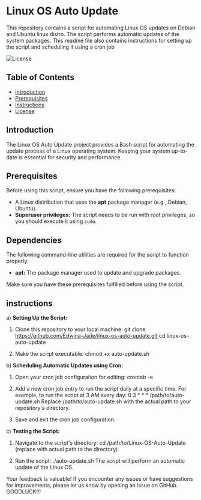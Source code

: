 # Linux OS Auto Update
This repository contains a script for automating Linux OS updates on Debian and Ubuntu linux distro.
The script performs automatic updates of the system packages.
 This readme file also contains instructions for setting up the script and scheduling it using a cron job

![License](https://img.shields.io/badge/license-MIT-blue)

## Table of Contents

- [Introduction](#introduction)
- [Prerequisites](#prerequisites)
- [Instructions](#instructions)
- [License](#license)

## Introduction

The Linux OS Auto Update project provides a Bash script for automating the update process of a Linux operating system. Keeping your system up-to-date is essential for security and performance.

## Prerequisites

Before using this script, ensure you have the following prerequisites:

- A Linux distribution that uses the **apt** package manager (e.g., Debian, Ubuntu).
- **Superuser privileges:** The script needs to be run with root privileges, so you should execute it using `sudo`.

## Dependencies

The following command-line utilities are required for the script to function properly:

- **apt:** The package manager used to update and upgrade packages.

Make sure you have these prerequisites fulfilled before using the script.

## instructions

a) **Setting Up the Script:**
1. Clone this repository to your local machine:
    git clone https://github.com/Edwina-Jade/linux-os-auto-update.git
    cd linux-os-auto-update

2. Make the script executable:
   chmod +x auto-update.sh

b) **Scheduling Automatic Updates using Cron:**
1. Open your cron job configuration for editing:
   crontab -e
   
2. Add a new cron job entry to run the script daily at a specific time. For example, to run the script at 3 AM every day:
    0 3 * * * /path/to/auto-update.sh
  Replace /path/to/auto-update.sh with the actual path to your repository's directory.

3. Save and exit the cron job configuration.

c) **Testing the Script:**
1. Navigate to the script's directory:
  cd /path/to/Linux-OS-Auto-Update (replace with actual path to the directory)

2. Run the script:
   ./auto-update.sh
  The script will perform an automatic update of the Linux OS.
   
Your feedback is valuable! If you encounter any issues or have suggestions for improvements, please let us know by opening an issue on GitHub.
GOODLUCK!!!
